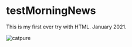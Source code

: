 # testMorningNews

This is my first ever try with HTML.
January 2021.

![catpure](https://user-images.githubusercontent.com/72318958/170895272-4dace971-8cde-4110-94cf-d7975c25cf5e.png)
